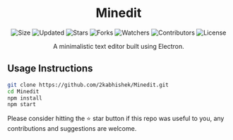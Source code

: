 <div align="center">

# Minedit

![Size](https://img.shields.io/github/repo-size/2kabhishek/Minedit?style=plastic&color=0f0&label=Size)
![Updated](https://img.shields.io/github/last-commit/2kabhishek/Minedit?style=plastic&color=f00&label=Updated)
![Stars](https://img.shields.io/github/stars/2kabhishek/Minedit?style=plastic&color=ffc801&label=Stars)
![Forks](https://img.shields.io/github/forks/2kabhishek/Minedit?style=plastic&color=003cff&label=Forks)
![Watchers](https://img.shields.io/github/watchers/2kabhishek/Minedit?style=plastic&color=ff5500&label=Watchers)
![Contributors](https://img.shields.io/github/contributors/2kabhishek/Minedit?style=plastic&color=f0f&label=Contributors)
![License](https://img.shields.io/github/license/2kabhishek/Minedit?style=plastic&color=555&label=License)

A minimalistic text editor built using Electron.

</div>

## Usage Instructions

```bash
git clone https://github.com/2kabhishek/Minedit.git
cd Minedit
npm install
npm start
```

Please consider hitting the ⭐ star button if this repo was useful to you, any contributions and suggestions are welcome.

